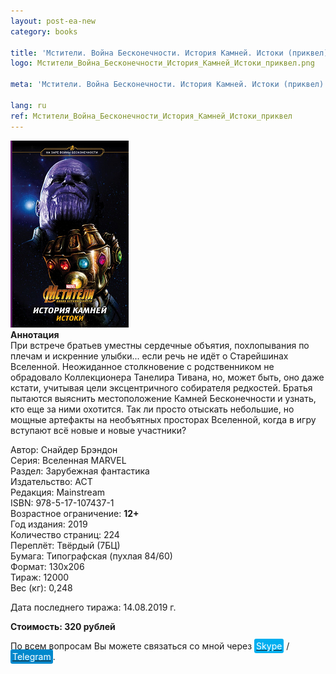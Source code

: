 ```yaml
---
layout: post-ea-new
category: books

title: 'Мстители. Война Бесконечности. История Камней. Истоки (приквел). MARVEL.'
logo: Мстители_Война_Бесконечности_История_Камней_Истоки_приквел.png

meta: 'Мстители. Война Бесконечности. История Камней. Истоки (приквел). MARVEL.'

lang: ru
ref: Мстители_Война_Бесконечности_История_Камней_Истоки_приквел
---
```


<a data-fancybox="gallery" href="/img/books/Мстители_Война_Бесконечности_История_Камней_Истоки_приквел.png"><img src="/img/books/Мстители_Война_Бесконечности_История_Камней_Истоки_приквел.png" alt=""></a>  
**Аннотация**  
При встрече братьев уместны сердечные объятия, похлопывания по плечам и искренние улыбки... если речь не идёт о Старейшинах Вселенной.  Неожиданное столкновение с родственником не обрадовало Коллекционера Танелира Тивана, но, может быть, оно даже кстати, учитывая цели эксцентричного собирателя редкостей. Братья пытаются выяснить местоположение Камней Бесконечности и узнать, кто еще за ними охотится. Так ли просто отыскать небольшие, но мощные артефакты на необъятных просторах Вселенной, когда в игру вступают всё новые и новые участники?

Автор: Снайдер Брэндон  
Серия: Вселенная MARVEL  
Раздел: Зарубежная фантастика  
Издательство: АСТ  
Редакция: Mainstream  
ISBN: 978-5-17-107437-1  
Возрастное ограничение: **12+**  
Год издания: 2019  
Количество страниц: 224  
Переплёт: Твёрдый  (7БЦ)  
Бумага: Типографская (пухлая 84/60)  
Формат: 130х206  
Тираж: 12000  
Вес (кг): 0,248

Дата последнего тиража:	14.08.2019 г.

**Стоимость: 320 рублей**

По всем вопросам Вы можете связаться со мной через <a href="skype:chutkoy89?call" target="_blank"><span style="background-color:#00aff0; color:white; padding:3px; border-radius: 3px">Skype</span></a> / <a href="https://t.me/chutkoy" target="_blank"><span style="background-color:#0088cc; color:white; padding:3px; border-radius: 3px">Telegram</span></a>.